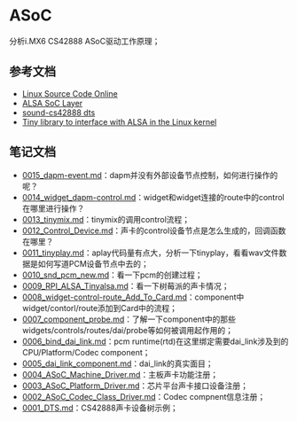 # ASoC

分析i.MX6 CS42888 ASoC驱动工作原理；

## 参考文档

* [Linux Source Code Online](https://elixir.bootlin.com/linux/latest/source)
* [ALSA SoC Layer](https://www.kernel.org/doc/html/v4.11/sound/soc/index.html)
* [sound-cs42888 dts](https://github.com/torvalds/linux/blob/master/arch/arm/boot/dts/imx6qdl-sabreauto.dtsi#L124)
* [Tiny library to interface with ALSA in the Linux kernel](https://github.com/tinyalsa/tinyalsa)

## 笔记文档

* [0015_dapm-event.md](docs/0015_dapm-event.md)：dapm并没有外部设备节点控制，如何进行操作的呢？
* [0014_widget_dapm-control.md](docs/0014_widget_dapm-cmntrol.md)：widget和widget连接的route中的control在哪里进行操作？
* [0013_tinymix.md](docs/0013_tinymix.md)：tinymix的调用control流程；
* [0012_Control_Device.md](docs/0012_Control_Device.md)：声卡的control设备节点是怎么生成的，回调函数在哪里？
* [0011_tinyplay.md](docs/0011_tinyplay.md)：aplay代码量有点大，分析一下tinyplay，看看wav文件数据是如何写道PCM设备节点中去的；
* [0010_snd_pcm_new.md](docs/0010_snd_pcm_new.md)：看一下pcm的创建过程；
* [0009_RPI_ALSA_Tinyalsa.md](docs/0009_RPI_ALSA_Tinyalsa.md)：看一下树莓派的声卡情况；
* [0008_widget-control-route_Add_To_Card.md](docs/0008_widget-control-route_Add_To_Card.md)：component中widget/contorl/route添加到Card中的流程；
* [0007_component_probe.md](docs/0007_component_probe.md)：了解一下component中的那些widgets/controls/routes/dai/probe等如何被调用起作用的；
* [0006_bind_dai_link.md](docs/0006_bind_dai_link.md)：pcm runtime(rtd)在这里绑定需要dai_link涉及到的CPU/Platform/Codec component；
* [0005_dai_link_component.md](docs/0005_dai_link_component.md)：dai_link的真实面目；
* [0004_ASoC_Machine_Driver.md](docs/0004_ASoC_Machine_Driver.md)：主板声卡功能注册；
* [0003_ASoC_Platform_Driver.md](docs/0003_ASoC_Platform_Driver.md)：芯片平台声卡接口设备注册；
* [0002_ASoC_Codec_Class_Driver.md](docs/0002_ASoC_Codec_Class_Driver.md)：Codec compnent信息注册；
* [0001_DTS.md](docs/0001_DTS.md)：CS42888声卡设备树示例；